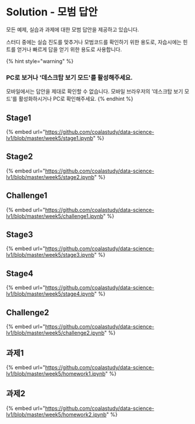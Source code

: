 # Solution - 모범 답안

모든 예제, 실습과 과제에 대한 모범 답안을 제공하고 있습니다.

스터디 중에는 실습 진도를 맞추거나 모범코드를 확인하기 위한 용도로, 자습시에는 힌트를 얻거나 빠르게 답을 얻기 위한 용도로 사용합니다.

{% hint style="warning" %}
### PC로 보거나 '데스크탑 보기 모드'를 활성해주세요.

모바일에서는 답안을 제대로 확인할 수 없습니다. 모바일 브라우저의 '데스크탑 보기 모드'를 활성화하시거나 PC로 확인해주세요.
{% endhint %}

## Stage1

{% embed url="https://github.com/coalastudy/data-science-lv1/blob/master/week5/stage1.ipynb" %}

## Stage2

{% embed url="https://github.com/coalastudy/data-science-lv1/blob/master/week5/stage2.ipynb" %}

## Challenge1

{% embed url="https://github.com/coalastudy/data-science-lv1/blob/master/week5/challenge1.ipynb" %}

## Stage3

{% embed url="https://github.com/coalastudy/data-science-lv1/blob/master/week5/stage3.ipynb" %}

## Stage4

{% embed url="https://github.com/coalastudy/data-science-lv1/blob/master/week5/stage4.ipynb" %}

## Challenge2

{% embed url="https://github.com/coalastudy/data-science-lv1/blob/master/week5/challenge2.ipynb" %}

## 과제1

{% embed url="https://github.com/coalastudy/data-science-lv1/blob/master/week5/homework1.ipynb" %}

## 과제2

{% embed url="https://github.com/coalastudy/data-science-lv1/blob/master/week5/homework2.ipynb" %}

